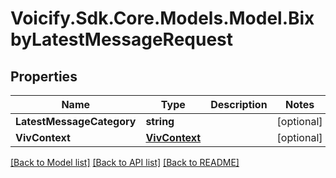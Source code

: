 # Voicify.Sdk.Core.Models.Model.BixbyLatestMessageRequest
## Properties

Name | Type | Description | Notes
------------ | ------------- | ------------- | -------------
**LatestMessageCategory** | **string** |  | [optional] 
**VivContext** | [**VivContext**](VivContext.md) |  | [optional] 

[[Back to Model list]](../README.md#documentation-for-models) [[Back to API list]](../README.md#documentation-for-api-endpoints) [[Back to README]](../README.md)

